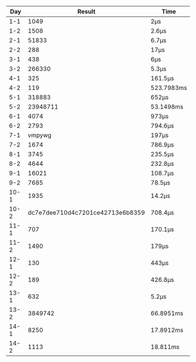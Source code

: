 | Day  | Result                           | Time       |
| ---- | -------------------------------- | ---------- |
| 1-1  | 1049                             | 2µs        |
| 1-2  | 1508                             | 2.6µs      |
| 2-1  | 51833                            | 6.7µs      |
| 2-2  | 288                              | 17µs       |
| 3-1  | 438                              | 6µs        |
| 3-2  | 266330                           | 5.3µs      |
| 4-1  | 325                              | 161.5µs    |
| 4-2  | 119                              | 523.7983ms |
| 5-1  | 318883                           | 652µs      |
| 5-2  | 23948711                         | 53.1498ms  |
| 6-1  | 4074                             | 973µs      |
| 6-2  | 2793                             | 794.6µs    |
| 7-1  | vmpywg                           | 197µs      |
| 7-2  | 1674                             | 786.9µs    |
| 8-1  | 3745                             | 235.5µs    |
| 8-2  | 4644                             | 232.8µs    |
| 9-1  | 16021                            | 108.7µs    |
| 9-2  | 7685                             | 78.5µs     |
| 10-1 | 1935                             | 14.2µs     |
| 10-2 | dc7e7dee710d4c7201ce42713e6b8359 | 708.4µs    |
| 11-1 | 707                              | 170.1µs    |
| 11-2 | 1490                             | 179µs      |
| 12-1 | 130                              | 443µs      |
| 12-2 | 189                              | 426.8µs    |
| 13-1 | 632                              | 5.2µs      |
| 13-2 | 3849742                          | 66.8951ms  |
| 14-1 | 8250                             | 17.8912ms  |
| 14-2 | 1113                             | 18.811ms   |